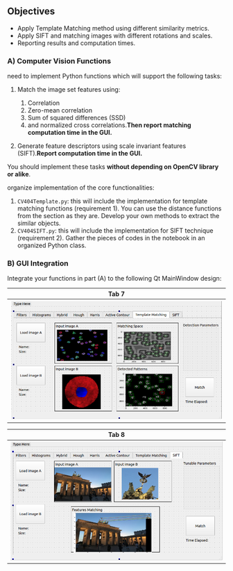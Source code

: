 ## Objectives

* Apply Template Matching method using different similarity metrics.
* Apply SIFT and matching images with different rotations and scales.
* Reporting results and computation times.


### A) Computer Vision Functions

 need to implement Python functions which will support the following tasks:

1. Match the image set features using:
    1. Correlation
    2. Zero-mean correlation
    3. Sum of squared differences (SSD)
    4. and normalized cross correlations.**Then report matching computation time in the GUI.**


2. Generate feature descriptors using scale invariant features (SIFT).**Report computation time in the GUI.**


You should implement these tasks **without depending on OpenCV library or alike**.


organize  implementation of the core functionalities:

1. `CV404Template.py`: this will include the implementation for template matching functions (requirement 1). You can use the distance functions from the section as they are. Develop your own methods to extract the similar objects.
2. `CV404SIFT.py`: this will include the implementation for SIFT technique (requirement 2). Gather the pieces of codes in the notebook in an organized Python class.

### B) GUI Integration

Integrate your functions in part (A) to the following Qt MainWindow design:



| Tab 7 |
|---|
| <img src=".screen/tab7.png" style="width:500px;"> |

| Tab 8 |
|---|
| <img src=".screen/tab8.png" style="width:500px;"> |
